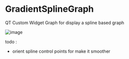 # GradientSplineGraph
QT Custom Widget Graph for display a spline based graph

![image](https://user-images.githubusercontent.com/1434736/127035732-d856bd21-3267-42e7-baf9-a004be37788c.png)

todo :
- orient spline control points for make it smoother
